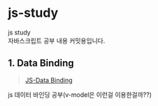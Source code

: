 # js-study
js study  
자바스크립트 공부 내용 커밋용입니다.

## 1. Data Binding
> [JS-Data Binding](https://github.com/xmflr95/js-study/tree/main/dom-binding)  
> 
js 데이터 바인딩 공부(v-model은 이런걸 이용한걸까??)
